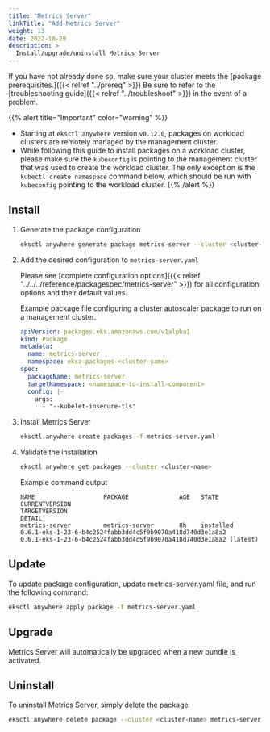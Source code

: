 ```yaml
---
title: "Metrics Server"
linkTitle: "Add Metrics Server"
weight: 13
date: 2022-10-20
description: >
  Install/upgrade/uninstall Metrics Server
---
```


If you have not already done so, make sure your cluster meets the [package prerequisites.]({{< relref "../prereq" >}})
Be sure to refer to the [troubleshooting guide]({{< relref "../troubleshoot" >}}) in the event of a problem.

  {{% alert title="Important" color="warning" %}}
   * Starting at `eksctl anywhere` version `v0.12.0`, packages on workload clusters are remotely managed by the management cluster.
   * While following this guide to install packages on a workload cluster, please make sure the `kubeconfig` is pointing to the management cluster that was used to create the workload cluster. The only exception is the `kubectl create namespace` command below, which should be run with `kubeconfig` pointing to the workload cluster.
   {{% /alert %}}

## Install

<!-- this content needs to be indented so the numbers are automatically incremented -->
1. Generate the package configuration
   ```bash
   eksctl anywhere generate package metrics-server --cluster <cluster-name> > metrics-server.yaml
   ```

1. Add the desired configuration to `metrics-server.yaml`

   Please see [complete configuration options]({{< relref "../../../reference/packagespec/metrics-server" >}}) for all configuration options and their default values.

    Example package file configuring a cluster autoscaler package to run on a management cluster.
    ```yaml
    apiVersion: packages.eks.amazonaws.com/v1alpha1
    kind: Package
    metadata:
      name: metrics-server
      namespace: eksa-packages-<cluster-name>
    spec:
      packageName: metrics-server
      targetNamespace: <namespace-to-install-component>
      config: |-
        args:
          - "--kubelet-insecure-tls"
    ```


1. Install Metrics Server

   ```bash
   eksctl anywhere create packages -f metrics-server.yaml
   ```

1. Validate the installation

   ```bash
   eksctl anywhere get packages --cluster <cluster-name>
   ```

   Example command output
   ```
   NAME                   PACKAGE              AGE   STATE        CURRENTVERSION                                                     TARGETVERSION                                                               DETAIL
   metrics-server         metrics-server       8h    installed    0.6.1-eks-1-23-6-b4c2524fabb3dd4c5f9b9070a418d740d3e1a8a2          0.6.1-eks-1-23-6-b4c2524fabb3dd4c5f9b9070a418d740d3e1a8a2 (latest)
   ```

## Update
To update package configuration, update metrics-server.yaml file, and run the following command:
```bash
eksctl anywhere apply package -f metrics-server.yaml
```

## Upgrade

Metrics Server will automatically be upgraded when a new bundle is activated.

## Uninstall

To uninstall Metrics Server, simply delete the package

```bash
eksctl anywhere delete package --cluster <cluster-name> metrics-server
```
